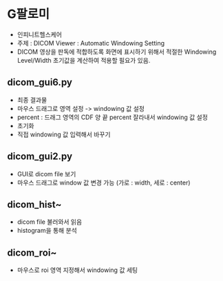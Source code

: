 # G팔로미
- 인피니트헬스케어
- 주제 : DICOM Viewer : Automatic Windowing Setting
- DICOM 영상을 판독에 적합하도록 화면에 표시하기 위해서 적절한 Windowing Level/Width 초기값을 계산하여 적용할 필요가 있음.

## dicom_gui6.py
- 최종 결과물
- 마우스 드래그로 영역 설정 -> windowing 값 설정
- percent : 드래그 영역의 CDF 양 끝 percent 잘라내서 windowing 값 설정
- 초기화
- 직접 windowing 값 입력해서 바꾸기

## dicom_gui2.py
- GUI로 dicom file 보기
- 마우스 드래그로 window 값 변경 가능 (가로 : width, 세로 : center)

## dicom_hist~
- dicom file 불러와서 읽음
- histogram을 통해 분석

## dicom_roi~
- 마우스로 roi 영역 지정해서 windowing 값 세팅
